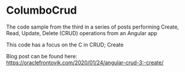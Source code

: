 # ColumboCrud

The code sample from the third in a series of posts performing Create, Read, Update, Delete (CRUD) operations from an Angular app

This code has a focus on the C in CRUD; Create

Blog post can be found here: https://oraclefrontovik.com/2020/01/24/angular-crud-3:-create/
